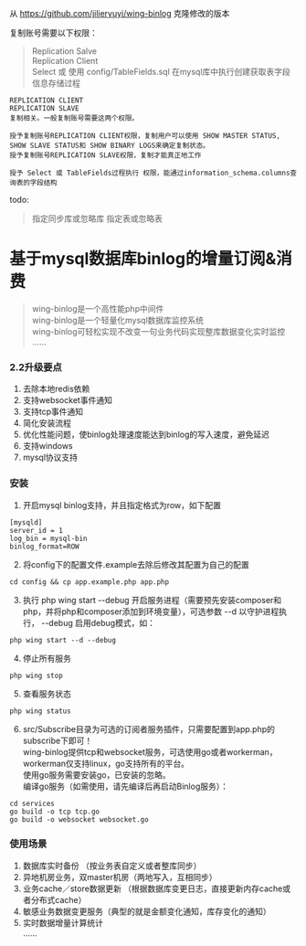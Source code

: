 从 https://github.com/jilieryuyi/wing-binlog 克隆修改的版本

复制账号需要以下权限：
>Replication Salve  
Replication Client  
Select 或 使用 config/TableFields.sql 在mysql库中执行创建获取表字段信息存储过程

    REPLICATION CLIENT
    REPLICATION SLAVE
    复制相关。一般复制账号需要这两个权限。
    
    授予复制账号REPLICATION CLIENT权限，复制用户可以使用 SHOW MASTER STATUS, SHOW SLAVE STATUS和 SHOW BINARY LOGS来确定复制状态。
    授予复制账号REPLICATION SLAVE权限，复制才能真正地工作
    
    授予 Select 或 TableFields过程执行 权限，能通过information_schema.columns查询表的字段结构


todo:
>指定同步库或忽略库
>指定表或忽略表



基于mysql数据库binlog的增量订阅&消费
====
>wing-binlog是一个高性能php中间件    
wing-binlog是一个轻量化mysql数据库监控系统     
wing-binlog可轻松实现不改变一句业务代码实现整库数据变化实时监控      
......

### 2.2升级要点
1. 去除本地redis依赖    
2. 支持websocket事件通知    
3. 支持tcp事件通知    
4. 简化安装流程      
5. 优化性能问题，使binlog处理速度能达到binlog的写入速度，避免延迟
6. 支持windows
7. mysql协议支持
   
### 安装
1. 开启mysql binlog支持，并且指定格式为row，如下配置   
````
[mysqld]
server_id = 1
log_bin = mysql-bin
binlog_format=ROW
````             
2. 将config下的配置文件.example去除后修改其配置为自己的配置 
````
cd config && cp app.example.php app.php
````  
3. 执行 php wing start --debug 开启服务进程（需要预先安装composer和php，并将php和composer添加到环境变量），可选参数 --d 以守护进程执行， --debug 启用debug模式，如：      
````
php wing start --d --debug
````            
4. 停止所有服务  
````
php wing stop 
````
5. 查看服务状态   
````
php wing status 
````
6. src/Subscribe目录为可选的订阅者服务插件，只需要配置到app.php的subscribe下即可！    
wing-binlog提供tcp和websocket服务，可选使用go或者workerman，workerman仅支持linux，go支持所有的平台。    
使用go服务需要安装go，已安装的忽略。    
编译go服务（如需使用，请先编译后再启动Binlog服务）：
````
cd services
go build -o tcp tcp.go
go build -o websocket websocket.go
````
     
### 使用场景
1. 数据库实时备份 （按业务表自定义或者整库同步）    
2. 异地机房业务，双master机房（两地写入，互相同步）     
3. 业务cache／store数据更新 （根据数据库变更日志，直接更新内存cache或者分布式cache）     
4. 敏感业务数据变更服务（典型的就是金额变化通知，库存变化的通知）    
5. 实时数据增量计算统计      
...... 

   